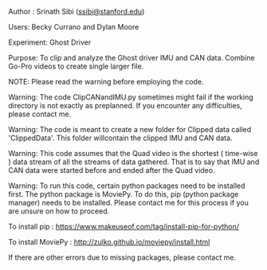 Author : Srinath Sibi (ssibi@stanford.edu)

Users: Becky Currano and Dylan Moore

Experiment: Ghost Driver

Purpose: To clip and analyze the Ghost driver IMU and CAN data. Combine Go-Pro videos to create single larger file.

NOTE: Please read the warning before employing the code.

Warning: The code ClipCANandIMU.py sometimes might fail if the working directory is not exactly as preplanned. If you encounter any difficulties, please contact me.

Warning: The code is meant to create a new folder for Clipped data called 'ClippedData'. This folder willcontain the clipped IMU and CAN data.

Warning: This code assumes that the Quad video is the shortest ( time-wise ) data stream of all the streams of data gathered. That is to say that IMU and CAN data were started before and ended after the Quad video.

Warning: To run this code, certain python packages need to be installed first. The python package is MoviePy. To do this, pip (python package manager) needs to be installed. Please contact me for this process if you are unsure on how to proceed.

To install pip : https://www.makeuseof.com/tag/install-pip-for-python/

To install MoviePy : http://zulko.github.io/moviepy/install.html

If there are other errors due to missing packages, please contact me.
